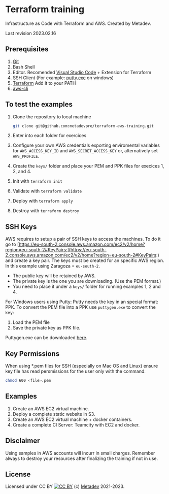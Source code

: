 # Terraform training

Infrastructure as Code with Terraform and AWS.
Created by Metadev.

Last revision 2023.02.16
## Prerequisites

1. [Git](https://git-scm.com/downloads)
2. Bash Shell
3. Editor. Recomended [Visual Studio Code](https://code.visualstudio.com) + Extension for Terraform
4. SSH Client (For example: [putty.exe](https://www.putty.org/) on windows)
5. [Terraform](https://www.terraform.io/) Add it to your PATH
6. [aws-cli](https://aws.amazon.com/cli/)

## To test the examples

1. Clone the repository to local machine

    ```bash
    git clone git@github.com:metadevpro/terraform-aws-training.git
    ```

2. Enter into each folder for exercices

3. Configure your own AWS credentials exporting enviromental variables for `AWS_ACCESS_KEY_ID` and `AWS_SECRET_ACCESS_KEY` or, alternatively set `AWS_PROFILE`.

4. Create the `keys/` folder and place your PEM and PPK files for execices 1, 2, and 4.

5. Init with `terraform init`

6. Validate with `terraform validate`

7. Deploy with `terraform apply`

8. Destroy with `terraform destroy`

## SSH Keys

AWS requires to setup a pair of SSH keys to access the machines.
To do it go to [https://eu-south-2.console.aws.amazon.com/ec2/v2/home?region=eu-south-2#KeyPairs:](https://eu-south-2.console.aws.amazon.com/ec2/v2/home?region=eu-south-2#KeyPairs:) and create a key pair.
The keys must be created for an specific AWS region. In this example using Zaragoza = `eu-south-2`.

- The public key will be retained by AWS.
- The private key is the one you are downloading. (Use the PEM format.)
- You need to place it under a `keys/` folder for running examples 1, 2 and 4.

For Windows users using Putty: Putty needs the key in an special format: PPK.
To convert the PEM file into a PPK use `puttygen.exe` to convert the key:

1. Load the PEM file
2. Save the private key as PPK file.

Puttygen.exe can be downloaded [here](https://www.chiark.greenend.org.uk/~sgtatham/putty/latest.html).

## Key Permissions

When using *.pem files for SSH (especially on Mac OS and Linux) ensure key file has read persmissions for the user only with the command:

```bash
chmod 600 <file>.pem
```

## Examples

1. Create an AWS EC2 virtual machine.
2. Deploy a complete static website in S3.
3. Create an AWS EC2 virtual machine + docker containers.
4. Create a complete CI Server: Teamcity with EC2 and docker.

## Disclaimer

Using samples in AWS accounts will incurr in small charges. Remember always to destroy your resources after finalizing the training if not in use.

## License

Licensed under CC BY [![CC BY](https://i.creativecommons.org/l/by/4.0/80x15.png)](http://creativecommons.org/licenses/by/4.0/)
(c) [Metadev](https://metadev.pro) 2021-2023.
